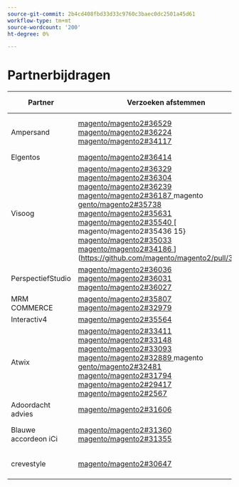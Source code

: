 ```yaml
---
source-git-commit: 2b4cd408fbd33d33c9760c3baec0dc2501a45d61
workflow-type: tm+mt
source-wordcount: '200'
ht-degree: 0%

---
```

# Partnerbijdragen

| Partner | Verzoeken afstemmen | Verwante GitHub-problemen |
| ------- | ------- | ------- |
| Ampersand | [ magento/magento2#36529 ](https://github.com/magento/magento2/pull/36529) [ magento/magento2#36224 ](https://github.com/magento/magento2/pull/36224) [ magento/magento2#34117 ](https://github.com/magento/magento2/pull/34117) | [ magento/magento2#36726 ](https://github.com/magento/magento2/issues/36726) [ magento/magento2#35546 ](https://github.com/magento/magento2/issues/35546) [ magento/magento2#36334 ](https://github.com/magento/magento2/issues/36334) [ magento/magento2#36628 ](https://github.com/magento/magento2/issues/36628) |
| Elgentos | [ magento/magento2#36414 ](https://github.com/magento/magento2/pull/36414) | [ magento/magento2#36831 ](https://github.com/magento/magento2/issues/36831) |
| Visoog | [ magento/magento2#36329 ](https://github.com/magento/magento2/pull/36329) [ magento/magento2#36304 ](https://github.com/magento/magento2/pull/36304) [ magento/magento2#36239 ](https://github.com/magento/magento2/pull/36239) [ magento/magento2#36187 ](https://github.com/magento/magento2/pull/36187) magento [ gento/magento2#35738 ](https://github.com/magento/magento2/pull/35738) [ magento/magento2#35631 ](https://github.com/magento/magento2/pull/35631) [ magento/magento2#35540 ](https://github.com/magento/magento2/pull/35540) [ magento/magento2#35436 15} [ magento/magento2#35033 ](https://github.com/magento/magento2/pull/35033) [ magento/magento2#34186 ](https://github.com/magento/magento2/pull/34186)](https://github.com/magento/magento2/pull/35436) | [ magento/magento2#36641 ](https://github.com/magento/magento2/issues/36641) [ magento/magento2#36338 ](https://github.com/magento/magento2/issues/36338) [ magento/magento2#36554 ](https://github.com/magento/magento2/issues/36554) [ magento/magento2#36646 ](https://github.com/magento/magento2/issues/36646) magento [ gento/magento2#36648 ](https://github.com/magento/magento2/issues/36648) [ magento/magento2#35325 ](https://github.com/magento/magento2/issues/35325) [ magento/magento2#35711 ](https://github.com/magento/magento2/issues/35711) [ magento/magento2#3548 ](https://github.com/magento/magento2/issues/35488) [ magento/magento2#34321 ](https://github.com/magento/magento2/issues/34321) |
| PerspectiefStudio | [ magento/magento2#36036 ](https://github.com/magento/magento2/pull/36036) [ magento/magento2#36031 ](https://github.com/magento/magento2/pull/36031) [ magento/magento2#36027 ](https://github.com/magento/magento2/pull/36027) | [ magento/magento2#36337 ](https://github.com/magento/magento2/issues/36337) |
| MRM COMMERCE | [ magento/magento2#35807 ](https://github.com/magento/magento2/pull/35807) [ magento/magento2#32979 ](https://github.com/magento/magento2/pull/32979) | [ magento/magento2#35994 ](https://github.com/magento/magento2/issues/35994) |
| Interactiv4 | [ magento/magento2#35564 ](https://github.com/magento/magento2/pull/35564) | [ magento/magento2#35568 ](https://github.com/magento/magento2/issues/35568) |
| Atwix | [ magento/magento2#33411 ](https://github.com/magento/magento2/pull/33411) [ magento/magento2#33148 ](https://github.com/magento/magento2/pull/33148) [ magento/magento2#33093 ](https://github.com/magento/magento2/pull/33093) [ magento/magento2#32889 ](https://github.com/magento/magento2/pull/32889) magento [ gento/magento2#32481 ](https://github.com/magento/magento2/pull/32481) [ magento/magento2#31794 ](https://github.com/magento/magento2/pull/31794) [ magento/magento2#29417 ](https://github.com/magento/magento2/pull/29417) [ magento/magento2#2567 ](https://github.com/magento/magento2/pull/25677) | [ magento/magento2#35858 ](https://github.com/magento/magento2/issues/35858) [ magento/magento2#29418 ](https://github.com/magento/magento2/issues/29418) |
| Adoordacht advies | [ magento/magento2#31606 ](https://github.com/magento/magento2/pull/31606) | [ magento/magento2#31643 ](https://github.com/magento/magento2/issues/31643) [ magento/magento2#31866 ](https://github.com/magento/magento2/issues/31866) |
| Blauwe accordeon iCi | [ magento/magento2#31360 ](https://github.com/magento/magento2/pull/31360) [ magento/magento2#31355 ](https://github.com/magento/magento2/pull/31355) | [ magento/magento2#31443 ](https://github.com/magento/magento2/issues/31443) [ magento/magento2#31373 ](https://github.com/magento/magento2/issues/31373) [ magento/magento2#32625 ](https://github.com/magento/magento2/issues/32625) |
| crevestyle | [ magento/magento2#30647 ](https://github.com/magento/magento2/pull/30647) | [ magento/magento2#30672 ](https://github.com/magento/magento2/issues/30672) [ magento/magento2#32985 ](https://github.com/magento/magento2/issues/32985) [ magento/magento2#30613 ](https://github.com/magento/magento2/issues/30613) |